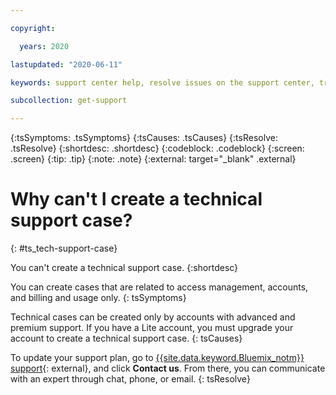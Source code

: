 ```yaml
---

copyright:

  years: 2020

lastupdated: "2020-06-11"

keywords: support center help, resolve issues on the support center, trouble support center, personalized help

subcollection: get-support

---
```


{:tsSymptoms: .tsSymptoms}
{:tsCauses: .tsCauses}
{:tsResolve: .tsResolve}
{:shortdesc: .shortdesc}
{:codeblock: .codeblock}
{:screen: .screen}
{:tip: .tip}
{:note: .note}
{:external: target="_blank" .external}

# Why can't I create a technical support case? 
{: #ts_tech-support-case}

You can't create a technical support case.
{:shortdesc}

You can create cases that are related to access management, accounts, and billing and usage only. 
{: tsSymptoms}

Technical cases can be created only by accounts with advanced and premium support. If you have a Lite account, you must upgrade your account to create a technical support case. 
{: tsCauses}

To update your support plan, go to [{{site.data.keyword.Bluemix_notm}} support](https://www.ibm.com/cloud/support){: external}, and click **Contact us**. From there, you can communicate with an expert through chat, phone, or email.
{: tsResolve}
